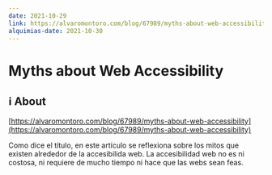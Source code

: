 ```yaml
---
date: 2021-10-29
link: https://alvaromontoro.com/blog/67989/myths-about-web-accessibility
alquimias-date: 2021-10-30
---
```


# Myths about Web Accessibility

## ℹ️ About

[https://alvaromontoro.com/blog/67989/myths-about-web-accessibility](https://alvaromontoro.com/blog/67989/myths-about-web-accessibility)

Como dice el título, en este artículo se reflexiona sobre los mitos que existen alrededor de la accesibilida web. La accesibilidad web no es ni costosa, ni requiere de mucho tiempo ni hace que las webs sean feas.


